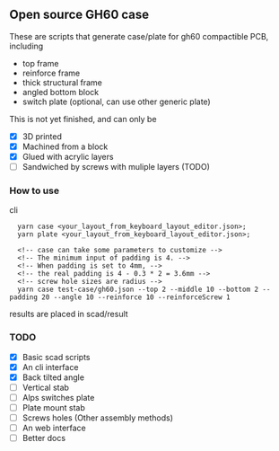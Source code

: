 ## Open source GH60 case

These are scripts that generate case/plate for gh60 compactible PCB, including
- top frame
- reinforce frame
- thick structural frame
- angled bottom block
- switch plate (optional, can use other generic plate)

This is not yet finished, and can only be
- [x] 3D printed
- [x] Machined from a block
- [x] Glued with acrylic layers
- [ ] Sandwiched by screws with muliple layers (TODO)

### How to use
cli
```
  yarn case <your_layout_from_keyboard_layout_editor.json>;
  yarn plate <your_layout_from_keyboard_layout_editor.json>;

  <!-- case can take some parameters to customize -->
  <!-- The minimum input of padding is 4. -->
  <!-- When padding is set to 4mm, -->
  <!-- the real padding is 4 - 0.3 * 2 = 3.6mm -->
  <!-- screw hole sizes are radius -->
  yarn case test-case/gh60.json --top 2 --middle 10 --bottom 2 --padding 20 --angle 10 --reinforce 10 --reinforceScrew 1
```

results are placed in scad/result

### TODO

- [x] Basic scad scripts
- [x] An cli interface
- [x] Back tilted angle
- [ ] Vertical stab
- [ ] Alps switches plate
- [ ] Plate mount stab
- [ ] Screws holes (Other assembly methods)
- [ ] An web interface
- [ ] Better docs
